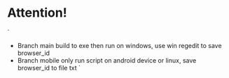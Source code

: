# Attention!
`
- Branch main build to exe then run on windows, use win regedit to save browser_id
- Branch mobile only run script on android device or linux, save browser_id to file txt
`